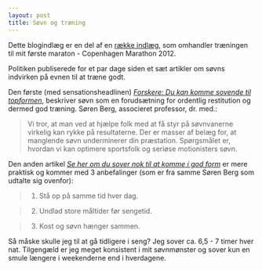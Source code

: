 ```yaml
---
layout: post
title: Søvn og træning
---
```


<p class="message">
  Dette blogindlæg er en del af en <a href="/maraton2012/">række indlæg</a>, som omhandler træningen til mit første maraton - Copenhagen Marathon 2012.
</p>

Politiken publiserede for et par dage siden et sæt artikler om søvns indvirken på evnen til at træne godt.

Den første (med sensationsheadlinen) *[Forskere: Du kan komme sovende til topformen][forskning]*, beskriver søvn som en forudsætning for ordentlig restitution og dermed god træning. Søren Berg, associeret professor, dr. med.:

> Vi tror, at man ved at hjælpe folk med at få styr på søvnvanerne virkelig kan rykke på resultaterne. Der er masser af belæg for, at manglende søvn underminerer din præstation. Spørgsmålet er, hvordan vi kan optimere sportsfolk og seriøse motionisters søvn.

Den anden artikel *[Se her om du sover nok til at komme i god form][praktik]* er mere praktisk og kommer med 3 anbefalinger (som er fra samme Søren Berg som udtalte sig ovenfor):

> 1) Stå op på samme tid hver dag.

> 2) Undlad store måltider før sengetid.

> 3) Kost og søvn hænger sammen.

Så måske skulle jeg til at gå tidligere i seng? Jeg sover ca. 6,5 - 7 timer hver nat. Tilgengæld er jeg meget konsistent i mit søvnmønster og sover kun en smule længere i weekenderne end i hverdagene.

[forskning]: http://politiken.dk/tjek/sundhedogmotion/motion/ECE1574122/forskere-du-kan-komme-sovende-til-topformen/
[praktik]: http://politiken.dk/tjek/sundhedogmotion/motion/ECE1574121/se-her-om-du-sover-nok-til-at-komme-i-god-form/

